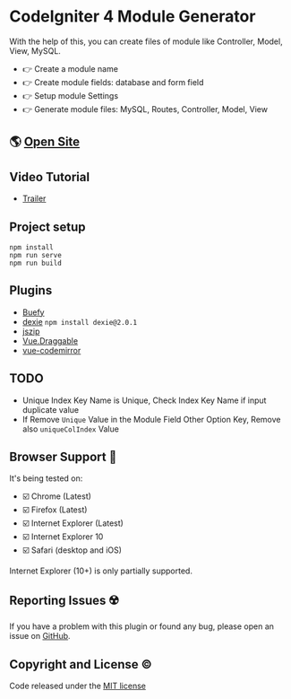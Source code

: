 # CodeIgniter 4 Module Generator

With the help of this, you can create files of module like Controller, Model, View, MySQL.

* 👉 Create a module name
* 👉 Create module fields: database and form field
* 👉 Setup module Settings 
* 👉 Generate module files: MySQL, Routes, Controller, Model, View

## 🌎 [Open Site]()

## Video Tutorial

* [Trailer](https://www.youtube.com/watch?v=NotFound)

## Project setup

```
npm install
npm run serve
npm run build
```

## Plugins

* [Buefy](https://buefy.org)
* [dexie](https://github.com/dfahlander/Dexie.js) `npm install dexie@2.0.1`
* [jszip](https://stuk.github.io/jszip/)
* [Vue.Draggable](https://github.com/SortableJS/Vue.Draggable)
* [vue-codemirror](https://github.com/surmon-china/vue-codemirror)


## TODO

* Unique Index Key Name is Unique, Check Index Key Name if input duplicate value
* If Remove `Unique` Value in the Module Field Other Option Key, Remove also `uniqueColIndex` Value


## Browser Support 🏁

It's being tested on:

* ☑️ Chrome (Latest) 
* ☑️ Firefox (Latest)
* ☑️ Internet Explorer (Latest)
* ☑️ Internet Explorer 10
* ☑️ Safari (desktop and iOS)

Internet Explorer (10+) is only partially supported.

## Reporting Issues ☢️

If you have a problem with this plugin or found any bug, please open an issue on [GitHub](https://github.com/k7brasil/ModuleGenerator/issues).

## Copyright and License ©️
Code released under the [MIT license](http://www.opensource.org/licenses/MIT)
